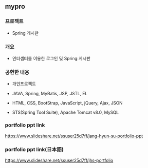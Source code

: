 ## mypro

### 프로젝트
		 
* Spring 게시판
		 
### 개요

* 인터셉터를 이용한 로그인 및 Spring 게시판
		 
### 공헌한 내용
 	
 * 개인프로젝트
		
 * JAVA, Spring, MyBatis, JSP, JSTL, EL
		
 * HTML, CSS, BootStrap, JavaScript, jQuery, Ajax, JSON
				
 * STS(Spring Tool Suite), Apache Tomcat v8.0, MySQL
 
 ### portfolio ppt link
 https://www.slideshare.net/ssuser25d7ff/jang-hyun-su-portfolio-ppt
 
 ### portfolio ppt link(日本語)
 https://www.slideshare.net/ssuser25d7ff/jhs-portfolio
